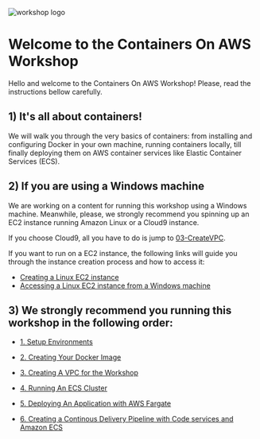 ![workshop logo](https://github.com/bemer/containers-on-aws-workshop/blob/master/images/containers-on-aws-worshop-logo.jpg)

# Welcome to the Containers On AWS Workshop

Hello and welcome to the Containers On AWS Workshop! Please, read the instructions bellow carefully.

## 1) It's all about containers!

We will walk you through the very basics of containers: from installing and configuring Docker in your own machine, running containers locally, till finally deploying them on AWS container services like Elastic Container Services (ECS).

## 2) If you are using a Windows machine

We are working on a content for running this workshop using a Windows machine. Meanwhile, please, we strongly recommend you spinning up an EC2 instance running Amazon Linux or a Cloud9 instance. 

If you choose Cloud9, all you have to do is jump to [03-CreateVPC](https://github.com/bemer/containers-on-aws-workshop/tree/new-application/03-CreateVPC).

If you want to run on a EC2 instance, the following links will guide you through the instance creation process and how to access it:

* [Creating a Linux EC2 instance](https://docs.aws.amazon.com/AWSEC2/latest/UserGuide/EC2_GetStarted.html)
* [Accessing a Linux EC2 instance from a Windows machine](https://docs.aws.amazon.com/AWSEC2/latest/UserGuide/putty.html)

## 3) We strongly recommend you running this workshop in the following order:

* [1. Setup Environments](https://github.com/bemer/containers-on-aws-workshop/tree/new-application/01-SetupEnvironment)

* [2. Creating Your Docker Image](https://github.com/bemer/containers-on-aws-workshop/tree/new-application/02-CreatingDockerImage)

* [3. Creating A VPC for the Workshop](https://github.com/bemer/containers-on-aws-workshop/tree/new-application/03-CreateVPC)

* [4. Running An ECS Cluster](https://github.com/bemer/containers-on-aws-workshop/tree/new-application/04-DeployEcsCluster)

* [5. Deploying An Application with AWS Fargate](https://github.com/bemer/containers-on-aws-workshop/tree/new-application/05-DeployFargate)

* [6. Creating a Continous Delivery Pipeline with Code services and Amazon ECS](https://github.com/bemer/containers-on-aws-workshop/tree/new-application/06-CDECS)